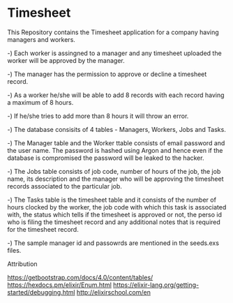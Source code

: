 # Timesheet

This Repository contains the Timesheet application for a company having managers and workers. 

-) Each worker is assingned to a manager and any timesheet uploaded the worker will be approved by the manager. 

-) The manager has the permission to approve or decline a timesheet record.

-) As a worker he/she will be able to add 8 records with each record having a maximum of 8 hours.

-) If he/she tries to add more than 8 hours it will throw an error.

-) The database consisits of 4 tables - Managers, Workers, Jobs and Tasks.

-) The Manager table and the Worker ttable consists of email password and the user name. The password is hashed using Argon and hence even if the database is compromised the password will be leaked to the hacker.

-) The Jobs table consists of job code, number of hours of the job, the job name, its description and the manager who will be approving the timesheet records associated to the particular job.

-) The Tasks table is the timesheet table and it consists of the number of hours clocked by the worker, the job code with which this task is associated with, the status which tells if the timesheet is approved or not, the perso id who is filing the timesheet record and any additional notes that is required for the timesheet record.

-) The sample manager id and passowrds are mentioned in the seeds.exs files.




Attribution

https://getbootstrap.com/docs/4.0/content/tables/
https://hexdocs.pm/elixir/Enum.html
https://elixir-lang.org/getting-started/debugging.html
http://elixirschool.com/en
